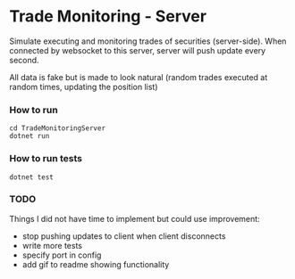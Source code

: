 # Trade Monitoring - Server

Simulate executing and monitoring trades of securities (server-side). When connected by websocket to this server, server will push update every second.

All data is fake but is made to look natural (random trades executed at random times, updating the position list)

### How to run

```
cd TradeMonitoringServer
dotnet run
```

### How to run tests
```
dotnet test
```

### TODO
Things I did not have time to implement but could use improvement:
- stop pushing updates to client when client disconnects
- write more tests
- specify port in config
- add gif to readme showing functionality